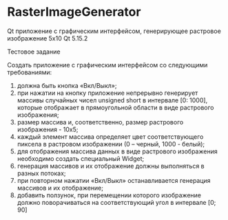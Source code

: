 # RasterImageGenerator
Qt приложение с графическим интерфейсом, генерирующее растровое изображение 5x10  Qt 5.15.2

Тестовое задание 

Создать приложение с графическим интерфейсом со следующими требованиями:
1) должна быть кнопка «Вкл/Выкл»;
2) при нажатии на кнопку приложение непрерывно генерирует массивы случайных чисел unsigned short в интервале [0: 1000], которые отображает в прямоугольной области в виде растрового изображения;
3) размер массива и, соответственно, размер растрового изображения - 10x5;
4) каждый элемент массива определяет цвет соответствующего пиксела в растровом изображении (0 – черный, 1000 - белый);
5) для отображения массива данных в виде растрового изображения необходимо создать специальный Widget;
6) генерация массивов и их отображение должны выполняться в разных потоках;
7) при повторном нажатии «Вкл/Выкл» останавливается генерация массивов и их отображение;
8) добавить ползунок, при перемещении которого изображение должно поворачиваться на соответствующий угол в интервале [0; 90] 

